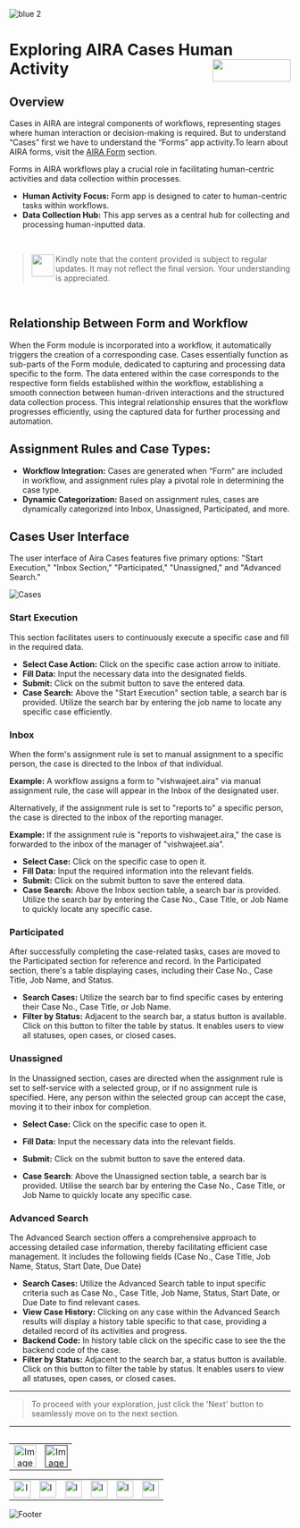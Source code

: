 ![blue 2](https://github.com/airacommunity/AIRA-User-Guide/assets/153823636/d8d04150-3b32-4b48-8485-07dc3c67fbaa)
# Exploring AIRA Cases Human Activity <img align="right" width="140" height="40" src="https://github.com/airacommunity/AIRA-User-Guide-Images/blob/main/ARIA%20Logo%202.png?raw=true">

## Overview
Cases in AIRA are integral components of workflows, representing stages where human interaction or decision-making is required. But to understand “Cases” first we have to understand the “Forms” app activity.To learn about AIRA forms, visit the [AIRA Form](url) section.

Forms in AIRA workflows play a crucial role in facilitating human-centric activities and data collection within processes.

- **Human Activity Focus:** Form app is designed to cater to human-centric tasks within workflows.
- **Data Collection Hub:** This app serves as a central hub for collecting and processing human-inputted data.

<br>

> <img align="left" width="40" height="40" src="https://github.com/airacommunity/AIRA-User-Guide-Images/blob/main/Icon-Warning.png?raw=true"> Kindly note that the content provided is subject to regular updates. It may not reflect the final version. Your understanding is appreciated.

<br>

## Relationship Between Form and Workflow
When the Form module is incorporated into a workflow, it automatically triggers the creation of a corresponding case. Cases essentially function as sub-parts of the Form module, dedicated to capturing and processing data specific to the form. The data entered within the case corresponds to the respective form fields established within the workflow, establishing a smooth connection between human-driven interactions and the structured data collection process. This integral relationship ensures that the workflow progresses efficiently, using the captured data for further processing and automation.

## Assignment Rules and Case Types:
- **Workflow Integration:** Cases are generated when “Form” are included in workflow, and assignment rules play a pivotal role in determining the case type.
- **Dynamic Categorization:** Based on assignment rules, cases are dynamically categorized into Inbox, Unassigned, Participated, and more.

## Cases User Interface
The user interface of Aira Cases features five primary options: "Start Execution," "Inbox Section," "Participated," "Unassigned," and "Advanced Search."

![Cases](https://github.com/airacommunity/AIRA-User-Guide-Images/blob/main/Cases.gif)

### Start Execution
This section facilitates users to continuously execute a specific case and fill in the required data.

- **Select Case Action:** Click on the specific case action arrow to initiate.
- **Fill Data:** Input the necessary data into the designated fields.
- **Submit:** Click on the submit button to save the entered data.
- **Case Search:** Above the "Start Execution" section table, a search bar is provided. Utilize the search bar by entering the job name to locate any specific case efficiently.

### Inbox
When the form's assignment rule is set to manual assignment to a specific person, the case is directed to the Inbox of that individual.

**Example:** A workflow assigns a form to "vishwajeet.aira" via manual assignment rule, the case will appear in the Inbox of the designated user.

Alternatively, if the assignment rule is set to "reports to" a specific person, the case is directed to the inbox of the reporting manager.

**Example:** If the assignment rule is "reports to vishwajeet.aira," the case is forwarded to the inbox of the manager of "vishwajeet.aia”.

- **Select Case:** Click on the specific case to open it.
- **Fill Data:** Input the required information into the relevant fields.
- **Submit:** Click on the submit button to save the entered data.
- **Case Search:** Above the Inbox section table, a search bar is provided. Utilize the search bar by entering the Case No., Case Title, or Job Name to quickly locate any specific case.
 
### Participated
After successfully completing the case-related tasks, cases are moved to the Participated section for reference and record.
In the Participated section, there's a table displaying cases, including their Case No., Case Title, Job Name, and Status.

- **Search Cases:** Utilize the search bar to find specific cases by entering their Case No., Case Title, or Job Name.
- **Filter by Status:** Adjacent to the search bar, a status button is available. Click on this button to filter the table by status. It enables users to view all statuses, open cases, or closed cases.

### Unassigned
In the Unassigned section, cases are directed when the assignment rule is set to self-service with a selected group, or if no assignment rule is specified. Here, any person within the selected group can accept the case, moving it to their inbox for completion.

- **Select Case:** Click on the specific case to open it.
- **Fill Data:** Input the necessary data into the relevant fields.
- **Submit:** Click on the submit button to save the entered data.

- **Case Search**: Above the Unassigned section table, a search bar is provided. Utilise the search bar by entering the Case No., Case Title, or Job Name to quickly locate any specific case.

### Advanced Search
The Advanced Search section offers a comprehensive approach to accessing detailed case information, thereby facilitating efficient case management. It includes the following fields (Case No., Case Title, Job Name, Status, Start Date, Due Date)

- **Search Cases:** Utilize the Advanced Search table to input specific criteria such as Case No., Case Title, Job Name, Status, Start Date, or Due Date to find relevant cases.
- **View Case History:** Clicking on any case within the Advanced Search results will display a history table specific to that case, providing a detailed record of its activities and progress.
- **Backend Code:** In history table click on the specific case to see the the backend code of the case.
- **Filter by Status:** Adjacent to the search bar, a status button is available. Click on this button to filter the table by status. It enables users to view all statuses, open cases, or closed cases.

----

> To proceed with your exploration, just click the 'Next' button to seamlessly move on to the next section.

---

<table align="right" border="0">
    <tr>
      <td align="center"><a href="https://github.com/airacommunity/AIRA-User-Guide/blob/main/F.5%20Form%20Function.md"><img src="https://github.com/airacommunity/AIRA-User-Guide-Images/blob/main/icon-previous.png" alt="Image 5" width="40" height="40"></a></td>
      <td align="center"><a href=""><img src="https://github.com/airacommunity/AIRA-User-Guide-Images/blob/main/icon-next.png" alt="Image 5" width="40" height="40"></a></td>
    </tr>
</table>

<br>
<br>
<br>

<table border="0" align="center">
  <tr>
    <td align="center"><a href="https://aira.fr/"><img src="https://github.com/airacommunity/AIRA-User-Guide-Images/blob/main/icon-website.png?raw=true" alt="Image 5" width="30" height="30"></a></td>
    <td><a href="https://www.linkedin.com/company/aira-rpa/"><img src="https://github.com/airacommunity/AIRA-User-Guide-Images/blob/main/icon%20-%20linkedin.png?raw=true" alt="Image 1" width="30" height="30"></a></td>
    <td><a href="https://www.instagram.com/connect_aira/"><img src="https://github.com/airacommunity/AIRA-User-Guide-Images/blob/main/icon-instagram.png?raw=true" alt="Image 2" width="30" height="30"></a></td>
    <td><a href="https://www.youtube.com/channel/UCHHCcwQrx-_19sAhu-2R4ww"><img src="https://github.com/airacommunity/AIRA-User-Guide-Images/blob/main/icon%20-%20youtube.png?raw=true" alt="Image 3" width="30" height="30"></a></td>
    <td><a href="https://twitter.com/Aira_RPA"><img src="https://github.com/airacommunity/AIRA-User-Guide-Images/blob/main/icon%20-%20twitter.png?raw=true" alt="Image 4" width="30" height="30"></a></td>
    <td><a href="mailto:connect@aira.fr"><img src="https://github.com/airacommunity/AIRA-User-Guide-Images/blob/main/icon%20-%20gmail.png?raw=true" alt="Image 6" width="30" height="30"></a></td>
  </tr>
</table>


![Footer](https://github.com/airacommunity/AIRA-User-Guide/assets/153823636/6bb25f04-ad9c-476c-b653-c3c1dac1a868)
